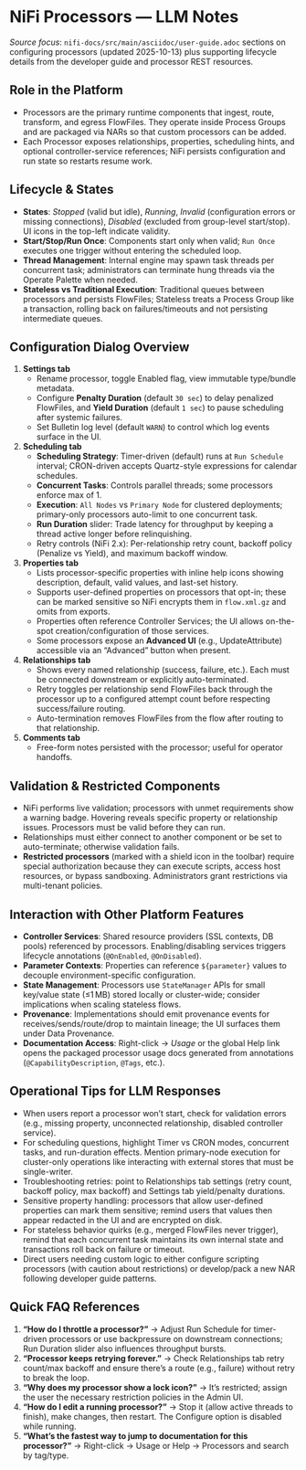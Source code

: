 # NiFi Processors — LLM Notes

*Source focus*: `nifi-docs/src/main/asciidoc/user-guide.adoc` sections on configuring processors (updated 2025-10-13) plus supporting lifecycle details from the developer guide and processor REST resources.

## Role in the Platform
- Processors are the primary runtime components that ingest, route, transform, and egress FlowFiles. They operate inside Process Groups and are packaged via NARs so that custom processors can be added.
- Each Processor exposes relationships, properties, scheduling hints, and optional controller-service references; NiFi persists configuration and run state so restarts resume work.

## Lifecycle & States
- **States**: *Stopped* (valid but idle), *Running*, *Invalid* (configuration errors or missing connections), *Disabled* (excluded from group-level start/stop). UI icons in the top-left indicate validity.
- **Start/Stop/Run Once**: Components start only when valid; `Run Once` executes one trigger without entering the scheduled loop.
- **Thread Management**: Internal engine may spawn task threads per concurrent task; administrators can terminate hung threads via the Operate Palette when needed.
- **Stateless vs Traditional Execution**: Traditional queues between processors and persists FlowFiles; Stateless treats a Process Group like a transaction, rolling back on failures/timeouts and not persisting intermediate queues.

## Configuration Dialog Overview
1. **Settings tab**
   - Rename processor, toggle Enabled flag, view immutable type/bundle metadata.
   - Configure **Penalty Duration** (default `30 sec`) to delay penalized FlowFiles, and **Yield Duration** (default `1 sec`) to pause scheduling after systemic failures.
   - Set Bulletin log level (default `WARN`) to control which log events surface in the UI.
2. **Scheduling tab**
   - **Scheduling Strategy**: Timer-driven (default) runs at `Run Schedule` interval; CRON-driven accepts Quartz-style expressions for calendar schedules.
   - **Concurrent Tasks**: Controls parallel threads; some processors enforce max of 1.
   - **Execution**: `All Nodes` vs `Primary Node` for clustered deployments; primary-only processors auto-limit to one concurrent task.
   - **Run Duration** slider: Trade latency for throughput by keeping a thread active longer before relinquishing.
   - Retry controls (NiFi 2.x): Per-relationship retry count, backoff policy (Penalize vs Yield), and maximum backoff window.
3. **Properties tab**
   - Lists processor-specific properties with inline help icons showing description, default, valid values, and last-set history.
   - Supports user-defined properties on processors that opt-in; these can be marked sensitive so NiFi encrypts them in `flow.xml.gz` and omits from exports.
   - Properties often reference Controller Services; the UI allows on-the-spot creation/configuration of those services.
   - Some processors expose an **Advanced UI** (e.g., UpdateAttribute) accessible via an “Advanced” button when present.
4. **Relationships tab**
   - Shows every named relationship (success, failure, etc.). Each must be connected downstream or explicitly auto-terminated.
   - Retry toggles per relationship send FlowFiles back through the processor up to a configured attempt count before respecting success/failure routing.
   - Auto-termination removes FlowFiles from the flow after routing to that relationship.
5. **Comments tab**
   - Free-form notes persisted with the processor; useful for operator handoffs.

## Validation & Restricted Components
- NiFi performs live validation; processors with unmet requirements show a warning badge. Hovering reveals specific property or relationship issues. Processors must be valid before they can run.
- Relationships must either connect to another component or be set to auto-terminate; otherwise validation fails.
- **Restricted processors** (marked with a shield icon in the toolbar) require special authorization because they can execute scripts, access host resources, or bypass sandboxing. Administrators grant restrictions via multi-tenant policies.

## Interaction with Other Platform Features
- **Controller Services**: Shared resource providers (SSL contexts, DB pools) referenced by processors. Enabling/disabling services triggers lifecycle annotations (`@OnEnabled`, `@OnDisabled`).
- **Parameter Contexts**: Properties can reference `${parameter}` values to decouple environment-specific configuration.
- **State Management**: Processors use `StateManager` APIs for small key/value state (≤1 MB) stored locally or cluster-wide; consider implications when scaling stateless flows.
- **Provenance**: Implementations should emit provenance events for receives/sends/route/drop to maintain lineage; the UI surfaces them under Data Provenance.
- **Documentation Access**: Right-click → *Usage* or the global Help link opens the packaged processor usage docs generated from annotations (`@CapabilityDescription`, `@Tags`, etc.).

## Operational Tips for LLM Responses
- When users report a processor won’t start, check for validation errors (e.g., missing property, unconnected relationship, disabled controller service).
- For scheduling questions, highlight Timer vs CRON modes, concurrent tasks, and run-duration effects. Mention primary-node execution for cluster-only operations like interacting with external stores that must be single-writer.
- Troubleshooting retries: point to Relationships tab settings (retry count, backoff policy, max backoff) and Settings tab yield/penalty durations.
- Sensitive property handling: processors that allow user-defined properties can mark them sensitive; remind users that values then appear redacted in the UI and are encrypted on disk.
- For stateless behavior quirks (e.g., merged FlowFiles never trigger), remind that each concurrent task maintains its own internal state and transactions roll back on failure or timeout.
- Direct users needing custom logic to either configure scripting processors (with caution about restrictions) or develop/pack a new NAR following developer guide patterns.

## Quick FAQ References
1. **“How do I throttle a processor?”** → Adjust Run Schedule for timer-driven processors or use backpressure on downstream connections; Run Duration slider also influences throughput bursts.
2. **“Processor keeps retrying forever.”** → Check Relationships tab retry count/max backoff and ensure there’s a route (e.g., failure) without retry to break the loop.
3. **“Why does my processor show a lock icon?”** → It’s restricted; assign the user the necessary restriction policies in the Admin UI.
4. **“How do I edit a running processor?”** → Stop it (allow active threads to finish), make changes, then restart. The Configure option is disabled while running.
5. **“What’s the fastest way to jump to documentation for this processor?”** → Right-click → Usage or Help → Processors and search by tag/type.
